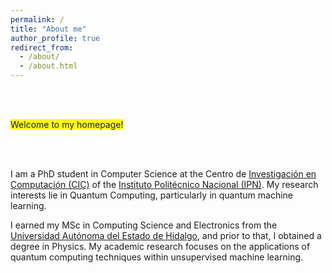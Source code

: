 ```yaml
---
permalink: /
title: "About me"
author_profile: true
redirect_from: 
  - /about/
  - /about.html
---
```

<br>
<br>

 <span style="background-color:yellow;">Welcome to my homepage!</span>
 
<br>
<br>

I am a PhD student in Computer Science at the Centro de [Investigación en Computación (CIC)](https://www.cic.ipn.mx/) of the [Instituto Politécnico Nacional (IPN)](https://www.ipn.mx/). My research interests lie in Quantum Computing, particularly in quantum machine learning. 

I earned my MSc in Computing Science and Electronics from the [Universidad Autónoma del Estado de Hidalgo](https://www.uaeh.edu.mx/), and prior to that, I obtained a degree in Physics. 
My academic research focuses on the applications of quantum computing techniques within unsupervised machine learning.
